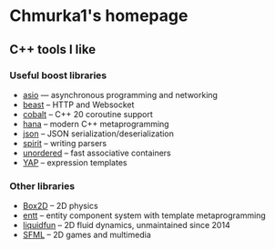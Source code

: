 # Chmurka1's homepage

## C++ tools I like

### Useful boost libraries

* [asio](https://github.com/boostorg/asio) — asynchronous programming and networking
* [beast](https://github.com/boostorg/beast) – HTTP and Websocket
* [cobalt](https://github.com/boostorg/cobalt) – C++ 20 coroutine support
* [hana](https://github.com/boostorg/hana) – modern C++ metaprogramming
* [json](https://github.com/boostorg/json) – JSON serialization/deserialization
* [spirit](https://github.com/boostorg/spirit) – writing parsers
* [unordered](https://github.com/boostorg/unordered) – fast associative containers
* [YAP](https://github.com/boostorg/yap) – expression templates

### Other libraries

* [Box2D](https://github.com/erincatto/box2d) – 2D physics
* [entt]( https://github.com/skypjack/entt) – entity component system with template metaprogramming
* [liquidfun](https://github.com/google/liquidfun) – 2D fluid dynamics, unmaintained since 2014
* [SFML](https://github.com/SFML/SFML) – 2D games and multimedia
